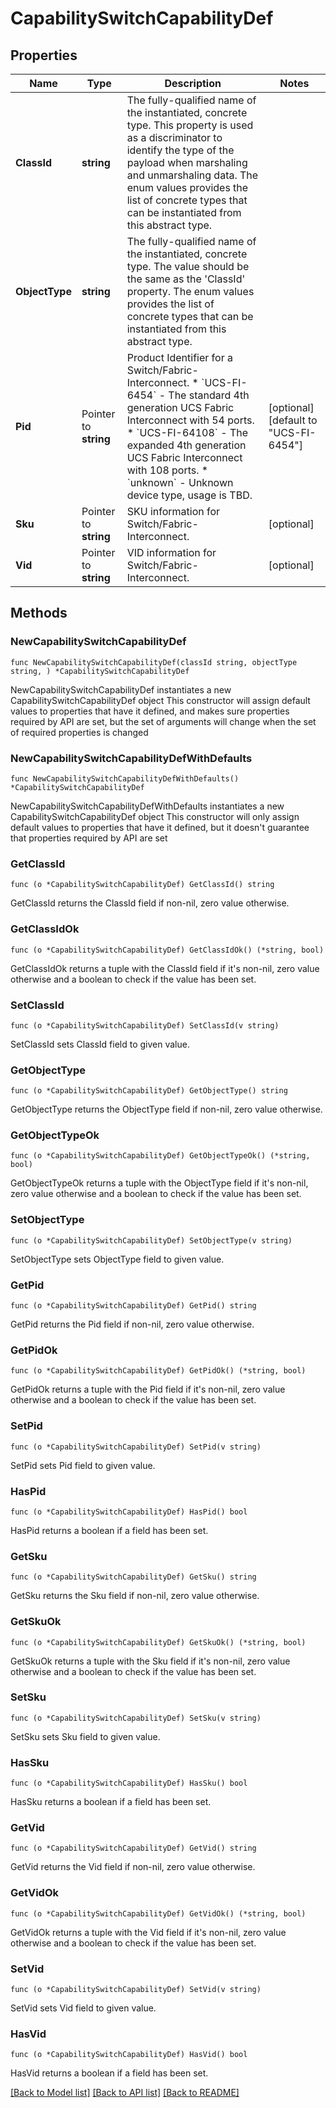 # CapabilitySwitchCapabilityDef

## Properties

Name | Type | Description | Notes
------------ | ------------- | ------------- | -------------
**ClassId** | **string** | The fully-qualified name of the instantiated, concrete type. This property is used as a discriminator to identify the type of the payload when marshaling and unmarshaling data. The enum values provides the list of concrete types that can be instantiated from this abstract type. | 
**ObjectType** | **string** | The fully-qualified name of the instantiated, concrete type. The value should be the same as the &#39;ClassId&#39; property. The enum values provides the list of concrete types that can be instantiated from this abstract type. | 
**Pid** | Pointer to **string** | Product Identifier for a Switch/Fabric-Interconnect. * &#x60;UCS-FI-6454&#x60; - The standard 4th generation UCS Fabric Interconnect with 54 ports. * &#x60;UCS-FI-64108&#x60; - The expanded 4th generation UCS Fabric Interconnect with 108 ports. * &#x60;unknown&#x60; - Unknown device type, usage is TBD. | [optional] [default to "UCS-FI-6454"]
**Sku** | Pointer to **string** | SKU information for Switch/Fabric-Interconnect. | [optional] 
**Vid** | Pointer to **string** | VID information for Switch/Fabric-Interconnect. | [optional] 

## Methods

### NewCapabilitySwitchCapabilityDef

`func NewCapabilitySwitchCapabilityDef(classId string, objectType string, ) *CapabilitySwitchCapabilityDef`

NewCapabilitySwitchCapabilityDef instantiates a new CapabilitySwitchCapabilityDef object
This constructor will assign default values to properties that have it defined,
and makes sure properties required by API are set, but the set of arguments
will change when the set of required properties is changed

### NewCapabilitySwitchCapabilityDefWithDefaults

`func NewCapabilitySwitchCapabilityDefWithDefaults() *CapabilitySwitchCapabilityDef`

NewCapabilitySwitchCapabilityDefWithDefaults instantiates a new CapabilitySwitchCapabilityDef object
This constructor will only assign default values to properties that have it defined,
but it doesn't guarantee that properties required by API are set

### GetClassId

`func (o *CapabilitySwitchCapabilityDef) GetClassId() string`

GetClassId returns the ClassId field if non-nil, zero value otherwise.

### GetClassIdOk

`func (o *CapabilitySwitchCapabilityDef) GetClassIdOk() (*string, bool)`

GetClassIdOk returns a tuple with the ClassId field if it's non-nil, zero value otherwise
and a boolean to check if the value has been set.

### SetClassId

`func (o *CapabilitySwitchCapabilityDef) SetClassId(v string)`

SetClassId sets ClassId field to given value.


### GetObjectType

`func (o *CapabilitySwitchCapabilityDef) GetObjectType() string`

GetObjectType returns the ObjectType field if non-nil, zero value otherwise.

### GetObjectTypeOk

`func (o *CapabilitySwitchCapabilityDef) GetObjectTypeOk() (*string, bool)`

GetObjectTypeOk returns a tuple with the ObjectType field if it's non-nil, zero value otherwise
and a boolean to check if the value has been set.

### SetObjectType

`func (o *CapabilitySwitchCapabilityDef) SetObjectType(v string)`

SetObjectType sets ObjectType field to given value.


### GetPid

`func (o *CapabilitySwitchCapabilityDef) GetPid() string`

GetPid returns the Pid field if non-nil, zero value otherwise.

### GetPidOk

`func (o *CapabilitySwitchCapabilityDef) GetPidOk() (*string, bool)`

GetPidOk returns a tuple with the Pid field if it's non-nil, zero value otherwise
and a boolean to check if the value has been set.

### SetPid

`func (o *CapabilitySwitchCapabilityDef) SetPid(v string)`

SetPid sets Pid field to given value.

### HasPid

`func (o *CapabilitySwitchCapabilityDef) HasPid() bool`

HasPid returns a boolean if a field has been set.

### GetSku

`func (o *CapabilitySwitchCapabilityDef) GetSku() string`

GetSku returns the Sku field if non-nil, zero value otherwise.

### GetSkuOk

`func (o *CapabilitySwitchCapabilityDef) GetSkuOk() (*string, bool)`

GetSkuOk returns a tuple with the Sku field if it's non-nil, zero value otherwise
and a boolean to check if the value has been set.

### SetSku

`func (o *CapabilitySwitchCapabilityDef) SetSku(v string)`

SetSku sets Sku field to given value.

### HasSku

`func (o *CapabilitySwitchCapabilityDef) HasSku() bool`

HasSku returns a boolean if a field has been set.

### GetVid

`func (o *CapabilitySwitchCapabilityDef) GetVid() string`

GetVid returns the Vid field if non-nil, zero value otherwise.

### GetVidOk

`func (o *CapabilitySwitchCapabilityDef) GetVidOk() (*string, bool)`

GetVidOk returns a tuple with the Vid field if it's non-nil, zero value otherwise
and a boolean to check if the value has been set.

### SetVid

`func (o *CapabilitySwitchCapabilityDef) SetVid(v string)`

SetVid sets Vid field to given value.

### HasVid

`func (o *CapabilitySwitchCapabilityDef) HasVid() bool`

HasVid returns a boolean if a field has been set.


[[Back to Model list]](../README.md#documentation-for-models) [[Back to API list]](../README.md#documentation-for-api-endpoints) [[Back to README]](../README.md)


